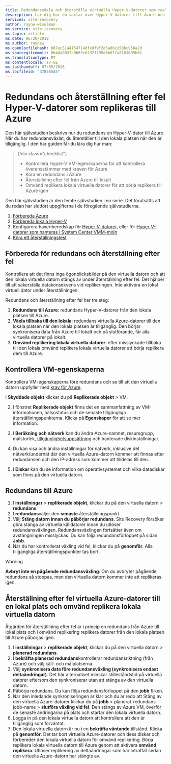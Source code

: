 ```yaml
---
title: Redundansväxla och återställa virtuella Hyper-V-datorer som replikeras till Azure med Site Recovery | Microsoft Docs
description: Lär dig hur du växlar över Hyper-V-datorer till Azure och växla tillbaka till den lokala platsen med Azure Site Recovery
services: site-recovery
author: rayne-wiselman
ms.service: site-recovery
ms.topic: article
ms.date: 06/20/2018
ms.author: raynew
ms.openlocfilehash: b87ec5144154714dfc8f9f2d5a06c158bc956a2d
ms.sourcegitcommit: 0b4da003fc0063c6232f795d6b67fa8101695b61
ms.translationtype: MT
ms.contentlocale: sv-SE
ms.lasthandoff: 07/05/2018
ms.locfileid: "37858545"
---
```

# <a name="failover-and-failback-hyper-v-vms-replicated-to-azure"></a>Redundans och återställning efter fel Hyper-V-datorer som replikeras till Azure

Den här självstudien beskrivs hur du redundans en Hyper-V-dator till Azure. När du har redundansväxlat, du återställer till den lokala platsen när den är tillgänglig. I den här guiden får du lära dig hur man:

> [!div class="checklist"]
> * Kontrollera Hyper-V VM-egenskaperna för att kontrollera överensstämmer med kraven för Azure
> * Köra en redundans i Azure
> * Återställning efter fel från Azure till lokalt
> * Omvänd replikera lokala virtuella datorer för att börja replikera till Azure igen

Den här självstudien är den femte självstudien i en serie. Det förutsätts att du redan har slutfört uppgifterna i de föregående självstudierna.    

1. [Förbereda Azure](tutorial-prepare-azure.md)
2. [Förbereda lokala Hyper-V](tutorial-prepare-on-premises-hyper-v.md)
3. Konfigurera haveriberedskap för [Hyper-V-datorer](tutorial-hyper-v-to-azure.md), eller för [Hyper-V-datorer som hanteras i System Center VMM-moln](tutorial-hyper-v-vmm-to-azure.md)
4. [Köra ett återställningstest](tutorial-dr-drill-azure.md)

## <a name="prepare-for-failover-and-failback"></a>Förbereda för redundans och återställning efter fel

Kontrollera att det finns inga ögonblicksbilder på den virtuella datorn och att den lokala virtuella datorn stängs av under återställning efter fel. Det hjälper till att säkerställa datakonsekvens vid replikeringen. Inte aktivera en lokal virtuell dator under återställningen. 

Redundans och återställning efter fel har tre steg:

1. **Redundans till Azure**: redundans Hyper-V-datorer från den lokala platsen till Azure.
2. **Växla tillbaka till den lokala**: redundans virtuella Azure-datorer till den lokala platsen när den lokala platsen är tillgänglig. Den börjar synkronisera data från Azure till lokalt och på slutförande, får alla virtuella datorer på lokalt.  
3. **Omvänd replikering lokala virtuella datorer**: efter misslyckade tillbaka till den lokala omvänd replikera lokala virtuella datorer att börja replikera dem till Azure.

## <a name="verify-vm-properties"></a>Kontrollera VM-egenskaperna

Kontrollera VM-egenskaperna före redundans och se till att den virtuella datorn uppfyller med [krav för Azure](hyper-v-azure-support-matrix.md#replicated-vms).

I **Skyddade objekt** klickar du på **Replikerade objekt** > VM.

2. I fönstret **Replikerade objekt** finns det en sammanfattning av VM-informationen, hälsostatus och de senaste tillgängliga återställningspunkterna. Klicka på **Egenskaper** för att se mer information.

3. I **Beräkning och nätverk** kan du ändra Azure-namnet, resursgrupp, målstorlek, [tillgänglighetsuppsättning](../virtual-machines/windows/tutorial-availability-sets.md) och hanterade diskinställningar.

4. Du kan visa och ändra inställningar för nätverk, inklusive det nätverk/undernät där den virtuella Azure-datorn kommer att finnas efter redundansen och den IP-adress som kommer att tilldelas till den.

5. I **Diskar** kan du se information om operativsystemet och vilka datadiskar som finns på den virtuella datorn.

## <a name="failover-to-azure"></a>Redundans till Azure

1. I **inställningar** > **replikerade objekt**, klickar du på den virtuella datorn > **redundans**.
2. I **redundans**väljer den **senaste** återställningspunkt. 
3. Välj **Stäng datorn innan du påbörjar redundans**. Site Recovery försöker göra stänga av virtuella källdatorer innan du utlöser redundansväxlingen. Redundansväxlingen fortsätter även om avstängningen misslyckas. Du kan följa redundansförloppet på sidan **Jobb**.
4. När du har kontrollerat växling vid fel, klickar du på **genomför**. Alla tillgängliga återställningspunkter tas bort.

> [!WARNING]
> **Avbryt inte en pågående redundansväxling**: Om du avbryter pågående redundans så stoppas, men den virtuella datorn kommer inte att replikeras igen.

## <a name="failback-azure-vm-to-on-premises-and-reverse-replicate-the-on-premises-vm"></a>Återställning efter fel virtuella Azure-datorer till en lokal plats och omvänd replikera lokala virtuella datorn

Åtgärden för återställning efter fel är i princip en redundans från Azure till lokal plats och i omvänd replikering replikera datorer från den lokala platsen till Azure påbörjas igen.

1. I **inställningar** > **replikerade objekt**, klickar du på den virtuella datorn > **planerad redundans**.
2. I **bekräfta planerad redundans**kontrollerar redundansriktning (från Azure) och välj käll- och målplatserna.
3. Välj **synkronisera data före redundansväxling (synkronisera endast deltaändringar)**. Det här alternativet minskar stilleståndstid på virtuella datorer eftersom den synkroniserar utan att stänga av den virtuella datorn.
4. Påbörja redundans. Du kan följa redundansförloppet på den **jobb** fliken.
5. När den inledande synkroniseringen är klar och du är redo att Stäng av den virtuella Azure-datorer klickar du på **jobb** > planerat-redundans-jobb-name > **slutföra växling vid fel**. Den stängs av Azure VM, överför de senaste ändringarna på plats och startar den lokala virtuella datorn.
6. Logga in på den lokala virtuella datorn att kontrollera att den är tillgänglig som förväntat.
7. Den lokala virtuella datorn är nu i en **bekräfta väntande** tillstånd. Klicka på **genomför**. Det tar bort virtuella Azure-datorer och dess diskar och förbereder den lokala virtuella datorn för omvänd replikering.
Börja replikera lokala virtuella datorn till Azure genom att aktivera **omvänd replikera**. Utlöser replikering av deltaändringar som har inträffat sedan den virtuella Azure-datorn har stängts av.  
